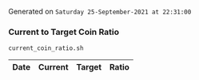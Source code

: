 Generated on `Saturday 25-September-2021 at 22:31:00`

### Current to Target Coin Ratio
`current_coin_ratio.sh`

Date|Current|Target|Ratio
---|---|---|---
